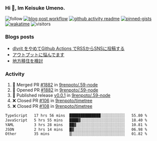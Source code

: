 ### Hi 👋, Im Keisuke Umeno.

<!--
**9renpoto/9renpoto** is a ✨ _special_ ✨ repository because its `README.md` (this file) appears on your GitHub profile.

Here are some ideas to get you started:

- 🔭 I’m currently working on ...
- 🌱 I’m currently learning ...
- 👯 I’m looking to collaborate on ...
- 🤔 I’m looking for help with ...
- 💬 Ask me about ...
- 📫 How to reach me: ...
- 😄 Pronouns: ...
- ⚡ Fun fact: ...
-->

![follow](https://img.shields.io/github/followers/9renpoto?label=Follow&style=social)
[![blog post workflow](https://github.com/9renpoto/9renpoto/actions/workflows/blog.yml/badge.svg)](https://github.com/9renpoto/9renpoto/actions/workflows/blog.yml)
[![github activity readme](https://github.com/9renpoto/9renpoto/actions/workflows/activity.yml/badge.svg)](https://github.com/9renpoto/9renpoto/actions/workflows/activity.yml)
[![pinned-gists](https://github.com/9renpoto/9renpoto/actions/workflows/pin-gist.yml/badge.svg)](https://github.com/9renpoto/9renpoto/actions/workflows/pin-gist.yml)
[![wakatime](https://github.com/9renpoto/9renpoto/actions/workflows/waka-readme-status.yml/badge.svg)](https://github.com/9renpoto/9renpoto/actions/workflows/waka-readme-status.yml)
![visitors](https://komarev.com/ghpvc/?username=9renpoto&label=Profile%20views&color=0e75b6&style=flat)

### Blogs posts

<!-- BLOG-POST-LIST:START -->
- [dlvrit をやめてGithub Actions でRSSからSNSに投稿する](https://9renpoto.win/entry/2023/11/12/dlvrit-to-gh-actions)
- [アウトプットに悩んでます](https://9renpoto.win/entry/2023/11/11/technology-to-limit-input)
- [地方移住を検討](https://9renpoto.win/entry/2023/09/09/migration-plan)
<!-- BLOG-POST-LIST:END -->

### Activity

<!--START_SECTION:activity-->
1. 🎉 Merged PR [#1882](https://github.com/9renpoto/.59-node/pull/1882) in [9renpoto/.59-node](https://github.com/9renpoto/.59-node)
2. 💪 Opened PR [#1882](https://github.com/9renpoto/.59-node/pull/1882) in [9renpoto/.59-node](https://github.com/9renpoto/.59-node)
3. 🚀 Published release [v0.0.1](https://github.com/9renpoto/.59-node/releases/tag/v0.0.1) in [9renpoto/.59-node](https://github.com/9renpoto/.59-node)
4. ❌ Closed PR [#106](https://github.com/9renpoto/timetree/pull/106) in [9renpoto/timetree](https://github.com/9renpoto/timetree)
5. ❌ Closed PR [#108](https://github.com/9renpoto/timetree/pull/108) in [9renpoto/timetree](https://github.com/9renpoto/timetree)
<!--END_SECTION:activity-->

<!--START_SECTION:waka-->

```txt
TypeScript   17 hrs 56 mins  ██████████████░░░░░░░░░░░   55.80 %
JavaScript   5 hrs 55 mins   ████▓░░░░░░░░░░░░░░░░░░░░   18.40 %
YAML         3 hrs 28 mins   ██▓░░░░░░░░░░░░░░░░░░░░░░   10.81 %
JSON         2 hrs 14 mins   █▓░░░░░░░░░░░░░░░░░░░░░░░   06.98 %
Other        35 mins         ▒░░░░░░░░░░░░░░░░░░░░░░░░   01.82 %
```

<!--END_SECTION:waka-->

